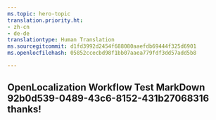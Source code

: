 ```yaml
---
ms.topic: hero-topic
translation.priority.ht:
- zh-cn
- de-de
translationtype: Human Translation
ms.sourcegitcommit: d1fd3992d2454f688080aaefdb69444f325d6901
ms.openlocfilehash: 05852ccecbd98f1bb07aaea779fdf3dd57add5b8

---
```

## OpenLocalization Workflow Test MarkDown 92b0d539-0489-43c6-8152-431b27068316 thanks!



<!--HONumber=Oct16_HO4-->



